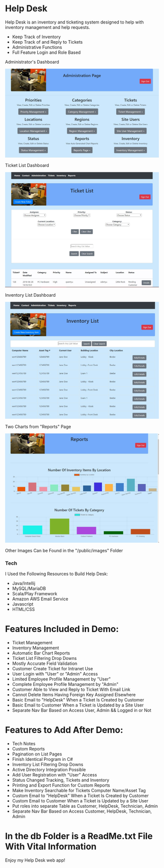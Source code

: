 # Help Desk

 Help Desk is an inventory and ticketing system designed to help with inventory management and help requests.

   - Keep Track of Inventory
   - Keep Track of and Reply to Tickets
   - Administrative Functions
   - Full Feature Login and Role Based


Administrator's Dashboard

 ![administrator functions](/public/images/AdministrationPage.JPG)


 Ticket List Dashboard

 ![ticket list](/public/images/TicketList.JPG)


 Inventory List Dashboard

 ![inventory list](/public/images/InventoryList.JPG)


Two Charts from "Reports" Page

 ![reports](/public/images/ReportsCharts.JPG)



Other Images Can be Found in the "/public/images" Folder

 ### Tech
 I Used the Following Resources to Build Help Desk:

 * Java/Intellij
 * MySQL/MariaDB
 * Scala/Play Framework
 * Amazon AWS Email Service
 * Javascript
 * HTML/CSS

 # Features Included in Demo:

 * Ticket Management
 * Inventory Management
 * Automatic Bar Chart Reports
 * Ticket List Filtering Drop Downs
 * Mostly Accurate Field Validation
 * Customer Create Ticket for Intranet Use
 * User Login with "User" or "Admin" Access
 * Limited Employee Profile Management by "User"
 * Complete Employee Profile Management by "Admin"
 * Customer Able to View and Reply to Ticket With Email Link
 * Cannot Delete Items Having Foreign Key Assigned Elsewhere
 * Basic Email to "HelpDesk" When a Ticket Is Created by Customer
 * Basic Email to Customer When a Ticket is Updated by a Site User
 * Separate Nav Bar Based on Access User, Admin && Logged in or Not

 # Features to Add After Demo:

 * Tech Notes
 * Custom Reports
 * Pagination on List Pages
 * Finish Identical Program in C#
 * Inventory List Filtering Drop Downs
 * Active Directory Integration Possible
 * Add User Registration with "User" Access
 * Status Changed Tracking, Tickets and Inventory
 * Printing and Export Function for Custom Reports
 * Make Inventory Searchable for Tickets Computer Name/Asset Tag
 * Custom Email to "HelpDesk" When a Ticket Is Created by Customer
 * Custom Email to Customer When a Ticket is Updated by a Site User
 * Put roles into separate Table as Customer, HelpDesk, Technician, Admin
 * Separate Nav Bar Based on Access Customer, HelpDesk, Technician, Admin


 # In the db Folder is a ReadMe.txt File With Vital Information

 Enjoy my Help Desk web app!